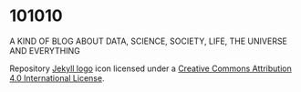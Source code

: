 # 101010

A KIND OF BLOG ABOUT DATA, SCIENCE, SOCIETY,
LIFE, THE UNIVERSE AND EVERYTHING

Repository [Jekyll logo](https://github.com/jekyll/brand) icon licensed under a [Creative Commons Attribution 4.0 International License](http://choosealicense.com/licenses/cc-by-4.0/).
